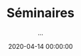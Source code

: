 ---
title: 'Séminaires'
date: 2020-04-14 00:00:00
subtitle: ...
description: ...
featured_image: '/images/Journal/Activites-labo/couverture.png'
---